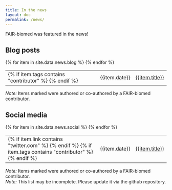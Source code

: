 ```yaml
---
title: In the news
layout: doc
permalink: /news/
---
```


FAIR-biomed was featured in the news!


## Blog posts

<table id="news-blog" class="news-table">
{% for item in site.data.news.blog %}
    <tr>
        <td><i class="fas fa-blog"></i>
            {% if item.tags contains "contributor" %}
                <i class="fas fa-user-edit"></i>
            {% endif %}
         </td>
        <td>{{item.date}}</td>
        <td><a href="{{item.link}}">{{item.title}}</a></td>
    </tr>
{% endfor %}
</table>

<div class="news-comment"><i>Note:</i> Items marked <i class="fas fa-user-edit pad-md"></i> were authored or co-authored by a FAIR-biomed contributor.</div>


## Social media 


<table id="news-social" class="news-table">
{% for item in site.data.news.social %}
    <tr>
        <td>
            {% if item.link contains "twitter.com" %}
                <i class="fab fa-twitter"></i>
            {% endif %}
            {% if item.tags contains "contributor" %}
                <i class="fas fa-user-edit"></i>
            {% endif %}
         </td>
        <td>{{item.date}}</td>
        <td><a href="{{item.link}}">{{item.title}}</a></td>
    </tr>
{% endfor %}
</table>

<div class="news-comment"><i>Note:</i> Items marked <i class="fas fa-user-edit pad-md"></i> were authored or co-authored by a FAIR-biomed contributor.</div>

<div class="news-comment"><i>Note:</i> This list may be incomplete. Please update it via the github repository.</div>
